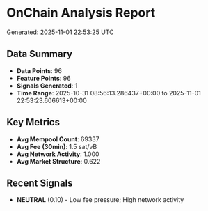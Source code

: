 # OnChain Analysis Report
Generated: 2025-11-01 22:53:25 UTC

## Data Summary
- **Data Points**: 96
- **Feature Points**: 96
- **Signals Generated**: 1
- **Time Range**: 2025-10-31 08:56:13.286437+00:00 to 2025-11-01 22:53:23.606613+00:00

## Key Metrics
- **Avg Mempool Count**: 69337
- **Avg Fee (30min)**: 1.5 sat/vB
- **Avg Network Activity**: 1.000
- **Avg Market Structure**: 0.622

## Recent Signals
- **NEUTRAL** (0.10) - Low fee pressure; High network activity
